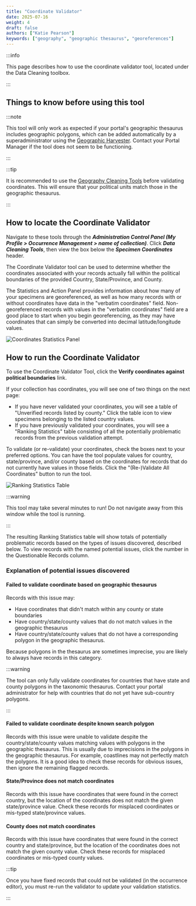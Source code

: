 ```yaml
---
title: "Coordinate Validator"
date: 2025-07-16
weight: 4
draft: false
authors: ["Katie Pearson"]
keywords: ["geography", "geographic thesaurus", "georeferences"]
---
```


:::info

This page describes how to use the coordinate validator tool, located under the Data Cleaning toolbox.

:::

## Things to know before using this tool

:::note

This tool will only work as expected if your portal's geographic thesaurus includes geographic polygons, which can be added automatically by a superadministrator using the [Geographic Harvester](/docs/Portal_Manager_Guide/Geographic_Thesaurus/geographic_harvester). Contact your Portal Manager if the tool does not seem to be functioning.

:::

:::tip

It is recommended to use the [Geography Cleaning Tools](/docs/Collection_Manager_Guide/Data_Cleaning/geographic_cleaning) before validating coordinates. This will ensure that your political units match those in the geographic thesaurus.

:::

## How to locate the Coordinate Validator

Navigate to these tools through the **_Administration Control Panel (My Profile > Occurrence Management > name of collection)_**. Click **_Data Cleaning Tools_**, then view the box below the **_Specimen Coordinates_** header.

The Coordinate Validator tool can be used to determine whether the coordinates associated with your records actually fall within the political boundaries of the provided Country, State/Province, and County.

The Statistics and Action Panel provides information about how many of your specimens are georeferenced, as well as how many records with or without coordinates have data in the "verbatim coordinates" field. Non-georeferenced records with values in the "verbatim coordinates" field are a good place to start when you begin georeferencing, as they may have coordinates that can simply be converted into decimal latitude/longitude values.

![Coordinates Statistics Panel](/img/coordinatevalidatoractionpanel.png)

## How to run the Coordinate Validator

To use the Coordinate Validator Tool, click the **Verify coordinates against political boundaries** link.

If your collection has coordinates, you will see one of two things on the next page:
- If you have never validated your coordinates, you will see a table of "Unverified records listed by county." Click the table icon to view specimens belonging to the listed country values.
- If you have previously validated your coordinates, you will see a "Ranking Statistics" table consisting of all the potentially problematic records from the previous validation attempt.

To validate (or re-validate) your coordinates, check the boxes next to your preferred options. You can have the tool populate values for country, state/province, and/or county based on the coordinates for records that do not currently have values in those fields. Click the "(Re-)Validate All Coordinates" button to run the tool.

![Ranking Statistics Table](/img/coordinatevalidator.png)

:::warning

This tool may take several minutes to run! Do not navigate away from this window while the tool is running.

:::

The resulting Ranking Statistics table will show totals of potentially problematic records based on the types of issues discovered, described below. To view records with the named potential issues, click the number in the Questionable Records column.

### Explanation of potential issues discovered

#### Failed to validate coordinate based on geographic thesaurus

Records with this issue may:
- Have coordinates that didn't match within any county or state boundaries
- Have country/state/county values that do not match values in the geographic thesaurus
- Have country/state/county values that do not have a corresponding polygon in the geographic thesaurus.

Because polygons in the thesaurus are sometimes imprecise, you are likely to always have records in this category.

:::warning

The tool can only fully validate coordinates for countries that have state and county polygons in the taxonomic thesaurus. Contact your portal administrator for help with countries that do not yet have sub-country polygons.

:::

#### Failed to validate coordinate despite known search polygon

Records with this issue were unable to validate despite the country/state/county values matching values with polygons in the geographic thesaurus. This is usually due to imprecisions in the polygons in the geographic thesaurus. For example, coastlines may not perfectly match the polygons. It is a good idea to check these records for obvious issues, then ignore the remaining flagged records.

#### State/Province does not match coordinates

Records with this issue have coordinates that were found in the correct country, but the location of the coordinates does not match the given state/province value. Check these records for misplaced coordinates or mis-typed state/province values.

#### County does not match coordinates

Records with this issue have coordinates that were found in the correct country and state/province, but the location of the coordinates does not match the given county value. Check these records for misplaced coordinates or mis-typed county values.

:::tip

Once you have fixed records that could not be validated (in the occurrence editor), you must re-run the validator to update your validation statistics.

:::